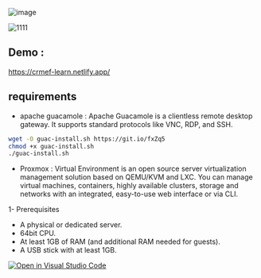 ![image](https://user-images.githubusercontent.com/44775252/177889249-54eaa93a-07c5-4d58-88a2-2fe12107a0a7.png)

![1111](https://user-images.githubusercontent.com/44775252/177891698-a668cd8a-7efa-4841-9ffc-a9511f072b5d.PNG)

## Demo :
https://crmef-learn.netlify.app/

## requirements
- apache guacamole : Apache Guacamole is a clientless remote
desktop gateway. It supports standard
protocols like VNC, RDP, and SSH.
```bash
wget -O guac-install.sh https://git.io/fxZq5
chmod +x guac-install.sh
./guac-install.sh

```
- Proxmox :
 Virtual Environment is an open source server virtualization management solution based
on QEMU/KVM and LXC. You can manage virtual machines, containers, highly available clusters,
storage and networks with an integrated, easy-to-use web interface or via CLI.


1- Prerequisites

- A physical or dedicated server.
- 64bit CPU.
- At least 1GB of RAM (and additional RAM needed for guests).
- A USB stick with at least 1GB.


[![Open in Visual Studio Code](https://classroom.github.com/assets/open-in-vscode-c66648af7eb3fe8bc4f294546bfd86ef473780cde1dea487d3c4ff354943c9ae.svg)](https://classroom.github.com/online_ide?assignment_repo_id=8101389&assignment_repo_type=AssignmentRepo)

